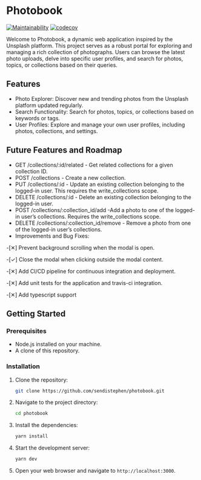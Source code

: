 # Photobook

[![Maintainability](https://api.codeclimate.com/v1/badges/c7ceebd1ca92bb937b36/maintainability)](https://codeclimate.com/github/sendistephen/photobook/maintainability)
[![codecov](https://codecov.io/github/sendistephen/photobook/graph/badge.svg?token=E712O4HC7B)](https://codecov.io/github/sendistephen/photobook)

Welcome to Photobook, a dynamic web application inspired by the Unsplash platform. This project serves as a robust portal for exploring and managing a rich collection of photographs. Users can browse the latest photo uploads, delve into specific user profiles, and search for photos, topics, or collections based on their queries.

## Features

- Photo Explorer:
  Discover new and trending photos from the Unsplash platform updated regularly.
- Search Functionality:
  Search for photos, topics, or collections based on keywords or tags.
- User Profiles:
  Explore and manage your own user profiles, including photos, collections, and settings.

## Future Features and Roadmap

- GET /collections/:id/related - Get related collections for a given collection ID.
- POST /collections - Create a new collection.
- PUT /collections/:id - Update an existing collection belonging to the logged-in user. This requires the write_collections scope.
- DELETE /collections/:id - Delete an existing collection belonging to the logged-in user.
- POST /collections/:collection_id/add -Add a photo to one of the logged-in user’s collections. Requires the write_collections scope.
- DELETE /collections/:collection_id/remove - Remove a photo from one of the logged-in user’s collections.
- Improvements and Bug Fixes:

-[✕] Prevent background scrolling when the modal is open.

-[✓] Close the modal when clicking outside the modal content.

-[✕] Add CI/CD pipeline for continuous integration and deployment.

-[✕] Add unit tests for the application and travis-ci integration.

-[✕] Add typescript support

## Getting Started

### Prerequisites

- Node.js installed on your machine.
- A clone of this repository.

### Installation

1. Clone the repository:

   ```bash
   git clone https://github.com/sendistephen/photobook.git
   ```

2. Navigate to the project directory:

   ```bash
   cd photobook
   ```

3. Install the dependencies:

   ```bash
   yarn install
   ```

4. Start the development server:

   ```bash
   yarn dev
   ```

5. Open your web browser and navigate to `http://localhost:3000`.
